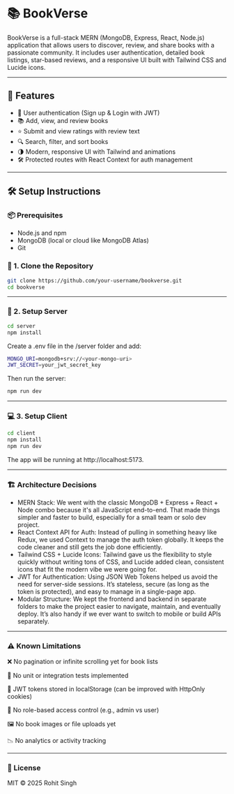 # 📚 BookVerse

BookVerse is a full-stack MERN (MongoDB, Express, React, Node.js) application that allows users to discover, review, and share books with a passionate community. It includes user authentication, detailed book listings, star-based reviews, and a responsive UI built with Tailwind CSS and Lucide icons.

---

## 🚀 Features

- 🔐 User authentication (Sign up & Login with JWT)
- 📚 Add, view, and review books
- ⭐ Submit and view ratings with review text
- 🔍 Search, filter, and sort books
- 🌗 Modern, responsive UI with Tailwind and animations
- 🛠️ Protected routes with React Context for auth management

---

## 🛠️ Setup Instructions

### 📦 Prerequisites
- Node.js and npm
- MongoDB (local or cloud like MongoDB Atlas)
- Git

### 🔧 1. Clone the Repository
```bash
git clone https://github.com/your-username/bookverse.git
cd bookverse
```
---

### 📁 2. Setup Server
```bash
cd server
npm install
```
Create a .env file in the /server folder and add:
```bash
MONGO_URI=mongodb+srv://<your-mongo-uri>
JWT_SECRET=your_jwt_secret_key
```
Then run the server:
```bash
npm run dev
```

---

### 💻 3. Setup Client
```bash
cd client
npm install
npm run dev
```
The app will be running at http://localhost:5173.

---

### 🏗️ Architecture Decisions
- MERN Stack: We went with the classic MongoDB + Express + React + Node combo because it's all JavaScript end-to-end. That made things simpler and faster to build, especially for a small team or solo dev project.
- React Context API for Auth: Instead of pulling in something heavy like Redux, we used Context to manage the auth token globally. It keeps the code cleaner and still gets the job done efficiently.
- Tailwind CSS + Lucide Icons: Tailwind gave us the flexibility to style quickly without writing tons of CSS, and Lucide added clean, consistent icons that fit the modern vibe we were going for.
- JWT for Authentication: Using JSON Web Tokens helped us avoid the need for server-side sessions. It’s stateless, secure (as long as the token is protected), and easy to manage in a single-page app.
- Modular Structure: We kept the frontend and backend in separate folders to make the project easier to navigate, maintain, and eventually deploy. It’s also handy if we ever want to switch to mobile or build APIs separately.

---

### ⚠️ Known Limitations
❌ No pagination or infinite scrolling yet for book lists

🧪 No unit or integration tests implemented

🔐 JWT tokens stored in localStorage (can be improved with HttpOnly cookies)

🚫 No role-based access control (e.g., admin vs user)

🖼️ No book images or file uploads yet

📉 No analytics or activity tracking

---

### 📄 License
MIT © 2025 Rohit Singh

